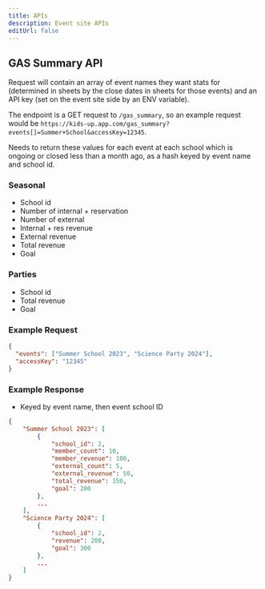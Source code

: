 ```yaml
---
title: APIs
description: Event site APIs
editUrl: false
---
```


## GAS Summary API

Request will contain an array of event names they want stats for (determined in sheets by the close dates in sheets for those events) and an API key (set on the event site side by an ENV variable).

The endpoint is a GET request to `/gas_summary`, so an example request would be `https://kids-up.app.com/gas_summary?events[]=Summer+School&accessKey=12345`.

Needs to return these values for each event at each school which is ongoing or closed less than a month ago, as a hash keyed by event name and school id.

### Seasonal

- School id
- Number of internal + reservation
- Number of external
- Internal + res revenue
- External revenue
- Total revenue
- Goal

### Parties

- School id
- Total revenue
- Goal

### Example Request

```json
{
  "events": ["Summer School 2023", "Science Party 2024"],
  "accessKey": "12345"
}
```

### Example Response

- Keyed by event name, then event school ID

```json
{
    "Summer School 2023": [
        {
            "school_id": 2,
            "member_count": 10,
            "member_revenue": 100,
            "external_count": 5,
            "external_revenue": 50,
            "total_revenue": 150,
            "goal": 200
        },
        ...
    ],
    "Science Party 2024": [
        {
            "school_id": 2,
            "revenue": 200,
            "goal": 300
        },
        ...
    ]
}
```
